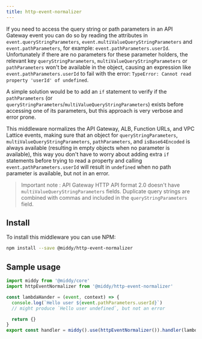 ```yaml
---
title: http-event-normalizer
---
```


If you need to access the query string or path parameters in an API Gateway event you
can do so by reading the attributes in `event.queryStringParameters`, `event.multiValueQueryStringParameters` and
`event.pathParameters`, for example: `event.pathParameters.userId`. Unfortunately
if there are no parameters for these parameter holders, the relevant key `queryStringParameters`, `multiValueQueryStringParameters` or `pathParameters` won't be available in the object, causing an expression like `event.pathParameters.userId`
to fail with the error: `TypeError: Cannot read property 'userId' of undefined`.

A simple solution would be to add an `if` statement to verify if the `pathParameters` (or `queryStringParameters`/`multiValueQueryStringParameters`)
exists before accessing one of its parameters, but this approach is very verbose and error prone.

This middleware normalizes the API Gateway, ALB, Function URLs, and VPC Lattice events, making sure that an object for `queryStringParameters`, `multiValueQueryStringParameters`, `pathParameters`, and `isBase64Encoded` is always available (resulting in empty objects when no parameter is available), this way you don't have to worry about adding extra `if` statements before trying to read a property and calling `event.pathParameters.userId` will result in `undefined` when no path parameter is available, but not in an error.

> Important note : API Gateway HTTP API format 2.0 doesn't have `multiValueQueryStringParameters` fields. Duplicate query strings are combined with commas and included in the `queryStringParameters` field.

## Install

To install this middleware you can use NPM:

```bash npm2yarn
npm install --save @middy/http-event-normalizer
```

## Sample usage

```javascript
import middy from '@middy/core'
import httpEventNormalizer from '@middy/http-event-normalizer'

const lambdaHander = (event, context) => {
  console.log(`Hello user ${event.pathParameters.userId}`)
  // might produce `Hello user undefined`, but not an error

  return {}
}
export const handler = middy().use(httpEventNormalizer()).handler(lambdaHander)
```

